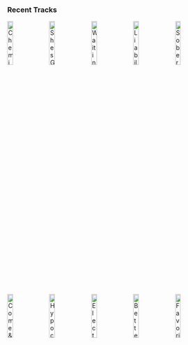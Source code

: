### Recent Tracks
[<img src='https://lastfm.freetls.fastly.net/i/u/300x300/b78ec16f7bbd4c39969328afcd344b8d.png' width='16%' height='16%' alt='Chemicals'>](https://www.last.fm/music/sg%2blewis/_/chemicals)&nbsp;&nbsp;&nbsp;&nbsp;[<img src='https://lastfm.freetls.fastly.net/i/u/300x300/565f7251a59e4c2dccb86ab78539073f.png' width='16%' height='16%' alt='Shes Gone'>](https://www.last.fm/music/hall%2b%2526%2boates/_/she%2527s%2bgone)&nbsp;&nbsp;&nbsp;&nbsp;[<img src='https://lastfm.freetls.fastly.net/i/u/300x300/06434626c857458b85737125b8d79067.png' width='16%' height='16%' alt='Waiting for a Girl Like You'>](https://www.last.fm/music/foreigner/_/waiting%2bfor%2ba%2bgirl%2blike%2byou)&nbsp;&nbsp;&nbsp;&nbsp;[<img src='https://lastfm.freetls.fastly.net/i/u/300x300/3061a718bafbccc70ac73c7dafec6a09.png' width='16%' height='16%' alt='Liability'>](https://www.last.fm/music/lorde/_/liability)&nbsp;&nbsp;&nbsp;&nbsp;[<img src='https://lastfm.freetls.fastly.net/i/u/300x300/d23ad48276498bd14565ecb1f028af83.png' width='16%' height='16%' alt='Sober Up (feat. Rivers Cuomo)'>](https://www.last.fm/music/ajr/_/sober%2bup%2b%2528feat.%2brivers%2bcuomo%2529)&nbsp;&nbsp;&nbsp;&nbsp;<br>[<img src='https://lastfm.freetls.fastly.net/i/u/300x300/f4328105a63e9778c0101b94337efdb1.png' width='16%' height='16%' alt='Come & Go (with Marshmello)'>](https://www.last.fm/music/juice%2bwrld/_/come%2b%2526%2bgo%2b%2528with%2bmarshmello%2529)&nbsp;&nbsp;&nbsp;&nbsp;[<img src='https://lastfm.freetls.fastly.net/i/u/300x300/560e4b90f6925e16986966700fb2c2c9.png' width='16%' height='16%' alt='Hypochondriac'>](https://www.last.fm/music/fenne%2blily/_/hypochondriac)&nbsp;&nbsp;&nbsp;&nbsp;[<img src='https://lastfm.freetls.fastly.net/i/u/300x300/996e2f00e3b7aeaca4748aed1d3bb1e3.png' width='16%' height='16%' alt='Electric Feel'>](https://www.last.fm/music/mgmt/_/electric%2bfeel)&nbsp;&nbsp;&nbsp;&nbsp;[<img src='https://lastfm.freetls.fastly.net/i/u/300x300/94daab97b6a1ed044e84f16f69a3af10.png' width='16%' height='16%' alt='Better Apart (feat. Dresage)'>](https://www.last.fm/music/jai%2bwolf/_/better%2bapart%2b%2528feat.%2bdresage%2529)&nbsp;&nbsp;&nbsp;&nbsp;[<img src='https://lastfm.freetls.fastly.net/i/u/300x300/f9042312ee8e81041499cfb4c9d3ad83.png' width='16%' height='16%' alt='Favorite Drug'>](https://www.last.fm/music/daydream%2bmasi/_/favorite%2bdrug)&nbsp;&nbsp;&nbsp;&nbsp;<br>